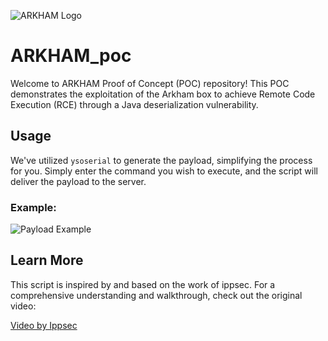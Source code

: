 ![ARKHAM Logo](https://github.com/Duncaniron/ARKHAM_poc/assets/52697630/7a23d626-eeca-4607-aec2-28988c2c3082)

# ARKHAM_poc

Welcome to ARKHAM Proof of Concept (POC) repository! This POC demonstrates the exploitation of the Arkham box to achieve Remote Code Execution (RCE) through a Java deserialization vulnerability.

## Usage

We've utilized `ysoserial` to generate the payload, simplifying the process for you. Simply enter the command you wish to execute, and the script will deliver the payload to the server.

### Example:

![Payload Example](https://github.com/Duncaniron/ARKHAM_poc/assets/52697630/36d1aca3-d228-430e-aa29-ce6ced3326d5)

## Learn More

This script is inspired by and based on the work of ippsec. For a comprehensive understanding and walkthrough, check out the original video:

[Video by Ippsec](https://www.youtube.com/watch?v=krC5j1Ab44I&t=2450s)
